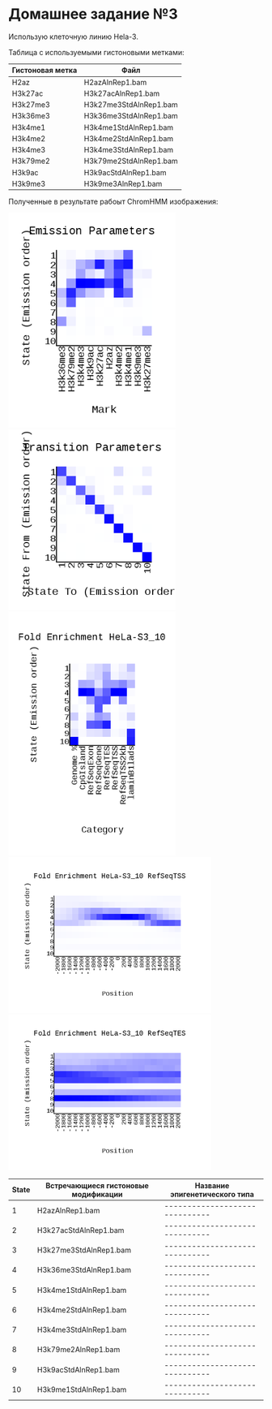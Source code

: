 # Домашнее задание №3


Использую клеточную линию Hela-3.

Таблица с используемыми гистоновыми метками:

| Гистоновая метка | Файл |
| ------- | ----------- |
| H2az | H2azAlnRep1.bam |
| H3k27ac | H3k27acAlnRep1.bam |
| H3k27me3 | H3k27me3StdAlnRep1.bam  |
| H3k36me3 | H3k36me3StdAlnRep1.bam  |
| H3k4me1 | H3k4me1StdAlnRep1.bam |
| H3k4me2 | H3k4me2StdAlnRep1.bam |
| H3k4me3 | H3k4me3StdAlnRep1.bam |
| H3k79me2 | H3k79me2StdAlnRep1.bam |
| H3k9ac | H3k9acStdAlnRep1.bam |
| H3k9me3 | H3k9me3AlnRep1.bam |

Полученные в результате рабоыт ChromHMM изображения:


<p float="left">
  <img src="/ChromHMM_Output/emissions_10.png" width="330" />
  <img src="/ChromHMM_Output/transitions_10.png" width="330" />
  <img src="/ChromHMM_Output/HeLa-S3_10_overlap.png" width="330" />
  <img src="/ChromHMM_Output/HeLa-S3_10_RefSeqTSS_neighborhood.png" width="400" />
  <img src="/ChromHMM_Output/HeLa-S3_10_RefSeqTES_neighborhood.png" width="400" />
</p>


| State | Встречающиеся гистоновые модификации | Название эпигенетического типа |
| ----- | ------------------------------------ | ------------------------------ |
|   1   | H2azAlnRep1.bam                       | ------------------------------ |
|   2   |  H3k27acStdAlnRep1.bam                 | ------------------------------ |
|   3   |  H3k27me3StdAlnRep1.bam               | ------------------------------ |
|   4   |  H3k36me3StdAlnRep1.bam               | ------------------------------ |
|   5   |  H3k4me1StdAlnRep1.bam                 | ------------------------------ |
|   6   |  H3k4me2StdAlnRep1.bam                 | ------------------------------ |
|   7   |  H3k4me3StdAlnRep1.bam                 | ------------------------------ |
|   8   |  H3k79me2AlnRep1.bam                   | ------------------------------ |
|   9   |  H3k9acStdAlnRep1.bam                 | ------------------------------ |
|   10  |  H3k9me1StdAlnRep1.bam                 | ------------------------------ |
